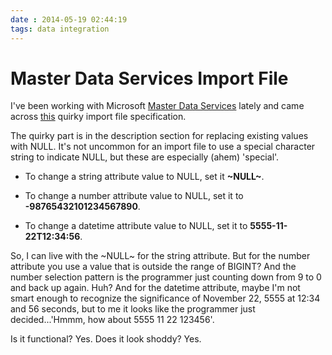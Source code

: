 ```yaml
---
date : 2014-05-19 02:44:19
tags: data integration
---
```

# Master Data Services Import File

I've been working with Microsoft [Master Data Services](http://technet.microsoft.com/en-us/library/ee633763(v=sql.110).aspx) lately and came across [this](http://technet.microsoft.com/en-us/library/ee633854(v=sql.110).aspx) quirky import file specification.

The quirky part is in the description section for replacing existing values with NULL. It's not uncommon for an import file to use a special character string to indicate NULL, but these are especially (ahem) 'special'.

- To change a string attribute value to NULL, set it **~NULL~**.

- To change a number attribute value to NULL, set it to **-98765432101234567890**.

- To change a datetime attribute value to NULL, set it to **5555-11-22T12:34:56**.

So, I can live with the ~NULL~ for the string attribute. But for the number attribute you use a value that is outside the range of BIGINT? And the number selection pattern is the programmer just counting down from 9 to 0 and back up again. Huh? And for the datetime attribute, maybe I'm not smart enough to recognize the significance of November 22, 5555 at 12:34 and 56 seconds, but to me it looks like the programmer just decided...'Hmmm, how about 5555 11 22 123456'.

Is it functional? Yes. Does it look shoddy? Yes.
